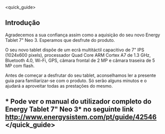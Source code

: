 <quick_guide> 
## Introdução

Agradecemos a sua confiança assim como a aquisição do seu novo Energy Tablet 7" Neo 3. Esperamos que desfrute do produto.

O seu novo tablet dispõe de um ecrã multitáctil capacitivo de 7" IPS (1024x600 pixels), processador Quad Core ARM Cortex A7 de 1.3 GHz, Bluetooth 4.0, Wi-Fi, GPS, câmara frontal de 2 MP e câmara traseira de 5 MP com flash.

Antes de começar a desfrutar do seu tablet, aconselhamos ler a presente guia para familiarizar-se com o produto.   Só serão alguns minutos e o ajudará a aproveitar todas as prestações do mesmo.

## <unique> * Pode ver o manual do utilizador completo do Energy Tablet 7" Neo 3* no seguinte link  http://www.energysistem.com/pt/guide/42546 </unique> </quick_guide>


